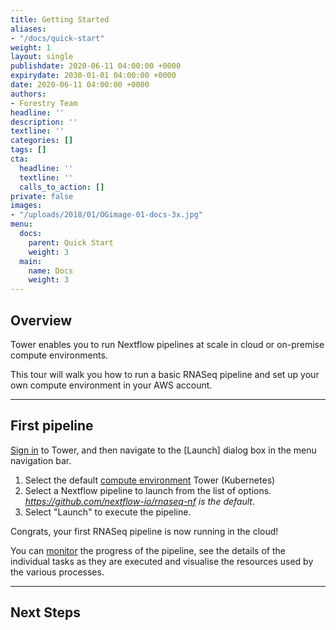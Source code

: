 ```yaml
---
title: Getting Started
aliases:
- "/docs/quick-start"
weight: 1
layout: single
publishdate: 2020-06-11 04:00:00 +0000
expirydate: 2030-01-01 04:00:00 +0000
date: 2020-06-11 04:00:00 +0000
authors:
- Forestry Team
headline: ''
description: ''
textline: ''
categories: []
tags: []
cta:
  headline: ''
  textline: ''
  calls_to_action: []
private: false
images:
- "/uploads/2018/01/OGimage-01-docs-3x.jpg"
menu:
  docs:
    parent: Quick Start
    weight: 3
  main:
    name: Docs
    weight: 3
---
```


## Overview

Tower enables you to run Nextflow pipelines at scale in cloud or on-premise compute environments.

This tour will walk you how to run a basic RNASeq pipeline and set up your own compute environment in your AWS account.

***

## First pipeline

[Sign in](https://tower.nf) to Tower, and then navigate to the [Launch] dialog box in the menu navigation bar.

1. Select the default [compute environment](/compute-evironment) Tower (Kubernetes)
2. Select a Nextflow pipeline to launch from the list of options. _https://github.com/nextflow-io/rnaseq-nf is the default_.
3. Select "Launch" to execute the pipeline.

Congrats, your first RNASeq pipeline is now running in the cloud!

You can [monitor](/monitor) the progress of the pipeline, see the details of the individual tasks as they are executed and visualise the resources used by the various processes.

***

## Next Steps